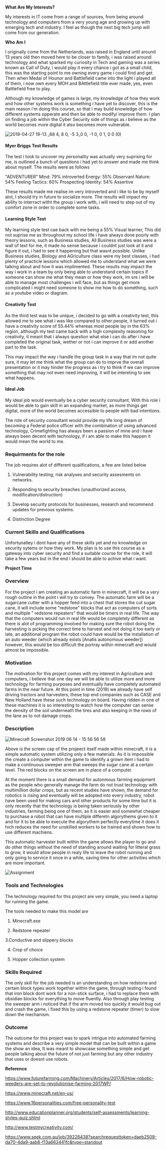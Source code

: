 

**What Are My Interests?**

My interests in IT come from a range of sources, from being around technology and computers from a very young age and growing up with emerging tech and industry. I feel as though the next big tech jump will come from our generation. 

**Who Am I** 

I originally come from the Netherlands, was raised in England until around 13 years old then moved here to be closer to family, i was raised around technology and what sparked my curiosity in Tech and gaming was a series known as Call of Duty, i would play it every chance i got as a small child, this was the starting point to me owning every game i could find and get. Then when Medal of Hounor and Battlefield came into the light i played all of them, i now own every MOH and BAttlefield title ever made, yes, even Battlefield free to play. 

Although my knowledge of games is large, my knowledge of how they work and how other systems work is something i have yet to discover, this is the main reason i'm doing this course, so that i may build knowledge of how different systems opperate and then be able to modify/ improve them. I plan on finding a job within the Cyber Security side of things as i believe as the world becomes more digital it also becomes more vulnerable.


![2019-04-27 19-13 _68 4, 8 0, -5 3_0 0, -1 0, 0 1, 0 0 (0)](https://user-images.githubusercontent.com/51146281/58609103-bd834b80-82e9-11e9-82c3-ad1514d112fc.png)



#### Myer Briggs Test Results

The test i took to uncover my personality was actually very suprising for me, is outlined a bunch of questions i had yet to answer and made me think about myself. The results were as follows 

"ADVENTURER"   Mind: 79% introverted  Energy: 55% Observant  Nature: 54% Feeling  Tactics: 60% Prospecting  Identity: 54% Assertive 

These results made me realise im very introverted and i like to be by myself alot, I should try in future to socialize more.
The results will impact my ability to interract witht the group i work with, i will need to step out of my comfort zone in order to complete some tasks.

#### Learning Style Test

My learning style test cae back with me being a 55% Visual learner, This did not suprise me as throughout my school life i have always done poorly with theory lessons, such as Business studies, All Business studies was were a wall of text for me, it made no sense because i couldnt just look at it and figure it out, i had to see it happening but that wasnt possible. Unlike Business studies, Biology and AGriculture class were my best classes, i had plenty of practicle lessons which allowed me to understand what we were talking about and how it was implimented. 
These results may impact the way i work in a team by only being able to understand certain topics if someone can show me what they mean or how they work, im sre i will be able to manage most challenges i will face, but as things get more complicated i might need someone to show me how to do something, such as a youtube video or diagram.

#### Creativity Test
As the third test was to be unique, i decided to go with a creativity test, this allowed me to see what i was like compared to other people, it turned out i have a creativity score of 55.44% whereas most people lay in the 63% region, although my test came back with a high complexity reasoning for creativity, it meant that i always question what else i can do after i have completed the original task, wether or not i can improve it or add another part to the task.

This may impact the way i handle the group task in a way that im not quite sure, it may let me think what the group can do to imprve the overall presentation or it may hinder the progress as i try to think if we can improve something that may not even need improving, it will be intereting to see what happens.

#### Ideal Job

My ideal job would eventually be a cyber security consultant, With this role i would be able to gain skill in an expanding market, as more things get digital, more of the world becomes accessible to people with bad intentions.

The role of security consultant would provide my life long dream of becoming a Federal police officer with the combination of using advanced technology, Crimefighting has always been a passion of mine and i have always been decent with technology, if i am able to make this happen it would mean the world to me.

### Requirments for the role

The job requires alot of different qualifications, a few are listed below

1.  Vulnerability testing, risk analyses and security assesments on networks.

2. Responding to security breaches (unauthorized access, modification/distruction) 

3. Develop security protocols for businesses, research and recommend updates for previous systems.

4. Distinction Degree

### Current Skills and Qualifications 

Unfortunatley i dont have any of these skills yet and no knowledge on security sytems or how they work. My plan is to use this course as a gateway into cyber security and find a suitable course for the role, it will take a few years but in the end i should be able to achive what i want.

**Project Time**

### Overview

For the project i am creating an automatic farm in minecraft, it will be a very rough outline in the point i will try to convey. The automatic farm will be a sugarcane cutter with a hopper feed into a chest that stores the cut sugar cane, it will include some "redstone" blocks that act as computers of sorts and multiple " redstone repeaters" that would be timers in real life. 
The way that the computers would run in real life would be completely different as there is alot of programming involved for making sure the robot doing the harvesting is picking the correct time to harvest and not doing it too early or late, an additional program the robot could have would be the installation of an auto weeder (which already exists [Anatis autonomous weeder]) however, this would be too difficult the portray within minecraft and would almost be impossible.

### Motivation

The motivation for this project comes with my interest in Agriculture and computers, i believe that one day we will be able to utilize more and more technology for farming purposes and eventually have completely automated farms in the near future. At this point in time (2019) we already have self driving tractors and harvesters, these top end companies such as CASE and New Holland have these such technology on board. Having ridden in one of these machines it is so interesting to watch how the computer can sense the density of the soil underneath the tires and also keeping in the rows of the lane as to not damage crops.

### Description


![Minecraft Screenshot 2019 06 14 - 15 56 56 58](https://user-images.githubusercontent.com/51146281/59488288-7fc61b80-8ec2-11e9-8eb3-c2083c17ae16.png)



Above is the screen cap of the projeect itself made within minecraft, it is a simple automatic system utilizing only a few materials. As it is impossible the create a computer within the game to identify a grown item i had to make a continuous sweeper arm that sweeps the sugar cane at a certain level. The red blocks on the screen are in place of a computer. 

At the moment there is a small demand for autonmous farming equipment as the people who generally manage the farm do not trust technology with multimillion dollar crops, but as recent studies have shown, the demand for robotics is rising and eventually will be adopted into every industry, robot have been used for making cars and other products for some time but it is only recently that the technology is being taken seriously by other industries, farming being one of them, as it is easier and somewhat cheaper to purchase a robot that can have multiple differetn algorythems given to it and for it to be able to execute the algorythem perfectly everytime it does it hich reduces the need for unskilled workers to be trained and shown how to use different machiens.

This automatic harvester built within the game allows the player to go and do other things without the need of standing around waiting for litteral grass to grow, it would allow people in realy life to leave the robot running and only going to service it once in a while, saving time for other activities which are more important. 


![Assignment](https://user-images.githubusercontent.com/51146281/59488757-b9e3ed00-8ec3-11e9-8ae7-6692bf331be2.gif)


### Tools and Technologies

The technology required for this project are very simple, you need a laptop for running the game. 

The tools needed to make this model are 

1. Minecraft.exe

2. Redstone repeater

3.Conductive and slippery blocks

4. Crop of choice

5. Hopper collection system


### Skills Required

The only skill for the job needed is an understanding on how redstone and certain block types work together within the game, through testing i found that iron block dont work for a non-stick surface, i had to replace them with obsidian blocks for everything to move fluently. Also through play testing the sweeper arm i noticed that if the arm moved too quickly it would bug out and crash the game, i fixed this by using a redstone repeater (timer) to slow down the mechanism.

### Outcome

The outcome for this project was to spark intrigue into automated farming systems and describe a very simple model that can be built within a game the show an idea, It was meant to showcase something simple and get people talking about the future of not just farming but any other industry that uses or doesnt use robots.

**Reference** 

https://www.futurefarming.com/Machinery/Articles/2017/6/How-robotic-weeders-are-set-to-revolutionise-farming-2017WP/

https://www.minecraft.net/en-us/

https://www.16personalities.com/free-personality-test

http://www.educationplanner.org/students/self-assessments/learning-styles-quiz.shtml

http://www.testmycreativity.com/

https://www.seek.com.au/job/39228438?searchrequesttoken=daeb2509-da70-4da9-aab8-f13a662441fc&type=standout

